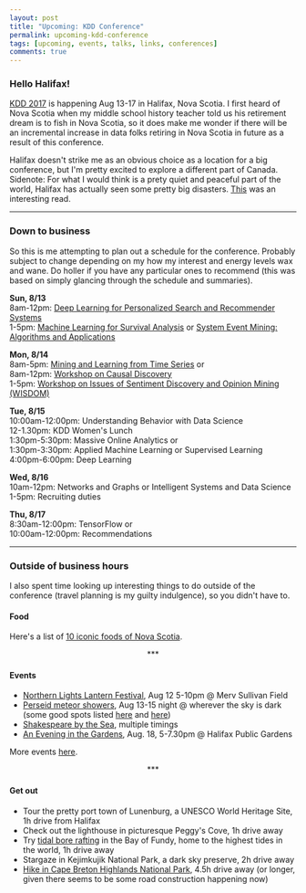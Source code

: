 ```yaml
---
layout: post
title: "Upcoming: KDD Conference"
permalink: upcoming-kdd-conference
tags: [upcoming, events, talks, links, conferences]
comments: true
---
```


### Hello Halifax!

[KDD 2017](http://www.kdd.org/kdd2017/) is happening Aug 13-17 in Halifax, Nova Scotia. I first heard of Nova Scotia when my middle school history teacher told us his retirement dream is to fish in Nova Scotia, so it does make me wonder if there will be an incremental increase in data folks retiring in Nova Scotia in future as a result of this conference.

Halifax doesn't strike me as an obvious choice as a location for a big conference, but I'm pretty excited to explore a different part of Canada. Sidenote: For what I would think is a prety quiet and peaceful part of the world, Halifax has actually seen some pretty big disasters. [This](http://articles.latimes.com/1998/sep/05/news/mn-19758) was an interesting read.

-----

### Down to business

So this is me attempting to plan out a schedule for the conference. Probably subject to change depending on my how my interest and energy levels wax and wane. Do holler if you have any particular ones to recommend (this was based on simply glancing through the schedule and summaries).

**Sun, 8/13**   
8am-12pm: [Deep Learning for Personalized Search and Recommender Systems](https://engineering.linkedin.com/data/publications/kdd-2017/deep-learning-tutorial)  
1-5pm: [Machine Learning for Survival Analysis](http://dmkd.cs.vt.edu/TUTORIAL/Survival/) or [System Event Mining: Algorithms and Applications](https://users.cs.fiu.edu/~taoli/event-mining/)

**Mon, 8/14**  
8am-5pm: [Mining and Learning from Time Series](http://www-bcf.usc.edu/~liu32/milets17/) or  
8am-12pm: [Workshop on Causal Discovery](http://nugget.unisa.edu.au/CD2017/)  
1-5pm: [Workshop on Issues of Sentiment Discovery and Opinion Mining (WISDOM)](www.kdd.org/kdd2017/programhttp://sentic.net/wisdom/#wisdom2017)

**Tue, 8/15**  
10:00am-12:00pm: Understanding Behavior with Data Science   
12-1.30pm: KDD Women's Lunch   
1:30pm-5:30pm: Massive Online Analytics or  
1:30pm-3:30pm: Applied Machine Learning or Supervised Learning  
4:00pm-6:00pm: Deep Learning  

**Wed, 8/16**  
10am-12pm: Networks and Graphs or Intelligent Systems and Data Science  
1-5pm: Recruiting duties

**Thu, 8/17**  
8:30am-12:00pm: TensorFlow or  
10:00am-12:00pm: Recommendations 

-----

### Outside of business hours

I also spent time looking up interesting things to do outside of the conference (travel planning is my guilty indulgence), so you didn't have to.

#### Food

Here's a list of [10 iconic foods of Nova Scotia](http://www.eatthistown.ca/iconic-foods-of-canada-nova-scotia/).

<p align="center">***</p>

#### Events

* [Northern Lights Lantern Festival](https://www.thecoast.ca/halifax/northern-lights-lantern-festival/Event?oid=8682373), Aug 12 5-10pm @ Merv Sullivan Field
* [Perseid meteor showers](http://thechronicleherald.ca/novascotia/1492741-perseid-meteor-shower-lights-heavens-in-august), Aug 13-15 night @ wherever the sky is dark (some good spots listed [here](https://www.narcity.com/ca/ns/halifax/best-of-hfx/10-beautiful-places-go-stargazing-nova-scotia) and [here](http://www.halifaxsociable.ca/7-best-places-to-stargaze-in-the-halifax-region/))
* [Shakespeare by the Sea](http://www.shakespearebythesea.ca/schedule.html), multiple timings
* [An Evening in the Gardens](https://www.thecoast.ca/halifax/an-evening-in-the-gardens/Event?oid=8573464), Aug. 18, 5-7.30pm @ Halifax Public Gardens

More events [here](https://www.thecoast.ca/halifax/EventSearch).

<p align="center">***</p>

#### Get out

* Tour the pretty port town of Lunenburg, a UNESCO World Heritage Site, 1h drive from Halifax
* Check out the lighthouse in picturesque Peggy's Cove, 1h drive away
* Try [tidal bore rafting](http://www.bayoffundy.com/activities/tidal-bore-rafting/) in the Bay of Fundy, home to the highest tides in the world, 1h drive away
* Stargaze in Kejimkujik National Park, a dark sky preserve, 2h drive away
* [Hike in Cape Breton Highlands National Park](https://www.alltrails.com/parks/canada/nova-scotia/cape-breton-highlands-national-park-of-canada), 4.5h drive away (or longer, given there seems to be some road construction happening now)